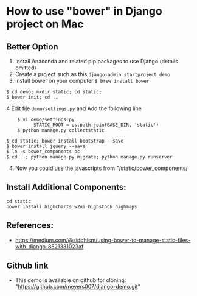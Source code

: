 # How to use "bower" in Django project on Mac

## Better Option

1. Install Anaconda and related pip packages to use Django (details omitted)
2. Create a project such as this 
    ```django-admin startproject demo```
3. install bower on your computer ```$ brew install bower```
```
$ cd demo; mkdir static; cd static;
$ bower init; cd ..
```

4 Edit file ```demo/settings.py``` and Add the following line
```
    $ vi demo/settings.py
          STATIC_ROOT = os.path.join(BASE_DIR, 'static')
    $ python manage.py collectstatic 
```

```
$ cd static; bower install bootstrap --save
$ bower install jquery --save
$ ln -s bower_components bc
$ cd ..; python manage.py migrate; python manage.py runserver
```

4. Now you could use the javascripts from "/static/bower_components/

## Install Additional Components:
```
cd static
bower install highcharts w2ui highstock highmaps
```


## References:

* https://medium.com/@siddhism/using-bower-to-manage-static-files-with-django-8521331023af


## Github link

* This demo is available on github for cloning: "https://github.com/meyers007/django-demo.git"
